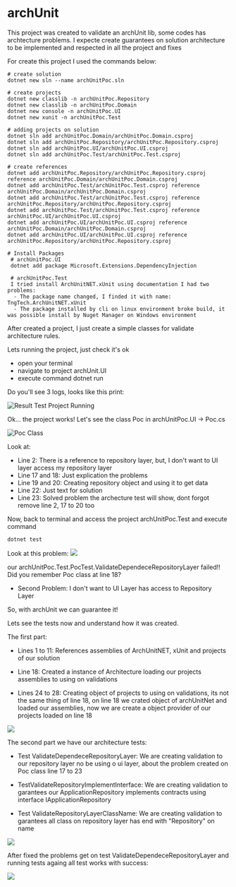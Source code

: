 # archUnit
This project was created to validate an archUnit lib, some codes has archtecture problems.
I expecte create guarantees on solution architecture to be implemented and respected in all the project and fixes

For create this project I used the commands below:
```
# create solution
dotnet new sln --name archUnitPoc.sln 

# create projects
dotnet new classlib -n archUnitPoc.Repository
dotnet new classlib -n archUnitPoc.Domain  
dotnet new console -n archUnitPoc.UI 
dotnet new xunit -n archUnitPoc.Test 

# adding projects on solution
dotnet sln add archUnitPoc.Domain/archUnitPoc.Domain.csproj   
dotnet sln add archUnitPoc.Repository/archUnitPoc.Repository.csproj
dotnet sln add archUnitPoc.UI/archUnitPoc.UI.csproj
dotnet sln add archUnitPoc.Test/archUnitPoc.Test.csproj

# create references
dotnet add archUnitPoc.Repository/archUnitPoc.Repository.csproj reference archUnitPoc.Domain/archUnitPoc.Domain.csproj
dotnet add archUnitPoc.Test/archUnitPoc.Test.csproj reference archUnitPoc.Domain/archUnitPoc.Domain.csproj
dotnet add archUnitPoc.Test/archUnitPoc.Test.csproj reference archUnitPoc.Repository/archUnitPoc.Repository.csproj
dotnet add archUnitPoc.Test/archUnitPoc.Test.csproj reference archUnitPoc.UI/archUnitPoc.UI.csproj       
dotnet add archUnitPoc.UI/archUnitPoc.UI.csproj reference archUnitPoc.Domain/archUnitPoc.Domain.csproj        
dotnet add archUnitPoc.UI/archUnitPoc.UI.csproj reference archUnitPoc.Repository/archUnitPoc.Repository.csproj

# Install Packages
 # archUnitPoc.UI
 dotnet add package Microsoft.Extensions.DependencyInjection

 # archUnitPoc.Test
 I tried install ArchUnitNET.xUnit using documentation I had two problems:
  - The package name changed, I finded it with name: TngTech.ArchUnitNET.xUnit 
  - The package installed by cli on linux environment broke build, it was possible install by Nuget Manager on Windows environment
```
After created a project, I just create a simple classes for validate architecture rules.

Lets running the project, just check it's ok
- open your terminal
- navigate to project archUnit.UI
- execute command dotnet run

Do you'll see 3 logs, looks like this print:

![Result Test Project Running](images/runningProject.png)

Ok... the project works! 
Let's see the class Poc in archUnitPoc.UI -> Poc.cs

![Poc Class](images/PocClass.png)

Look at:
- Line 2: There is a reference to repository layer, but, I don't want to UI layer access my repository layer
- Line 17 and 18: Just explication the problems
- Line 19 and 20: Creating repository object and using it to get data
- Line 22: Just text for solution
- Line 23: Solved problem the archecture test will show, dont forgot remove line 2, 17 to 20 too

Now, back to terminal and access the project archUnitPoc.Test and execute command 
```
dotnet test
```

Look at this problem:
![](images/UnitTestFail.png)

our archUnitPoc.Test.PocTest.ValidateDependeceRepositoryLayer failed!!
Did you remember Poc class at line 18?

- Second Problem: I don't want to UI Layer has access to Repository Layer

So, with archUnit we can guarantee it!

Lets see the tests now and understand how it was created.

The first part:
- Lines 1 to 11: References assemblies of ArchUnitNET, xUnit and projects of our solution

- Line 18: Created a instance of Architecture loading our projects assemblies to using on validations

- Lines 24 to 28: Creating object of projects to using on validations, its not the same thing of line 18, on line 18 we crated object of archUnitNet and loaded our assemblies, now we are create a object provider of our projects loaded on line 18

![](images/archUnit.Test-1.png)

The second part we have our architecture tests:
- Test ValidateDependeceRepositoryLayer: We are creating validation to our repository layer no be using o ui layer, about the problem created on Poc class line 17 to 23

- TestValidateRepositoryImplementInterface: We are creating validation to garantees our ApplicationRepository implements contracts using interface IApplicationRepository

- Test ValidateRepositoryLayerClassName: We are creating validation to garantees all class on repository layer has end with "Repository" on name

![](images/archUnit.Test-2.png)


After fixed the problems get on test ValidateDependeceRepositoryLayer and running tests againg all test works with success:

![](images/solution.png)

